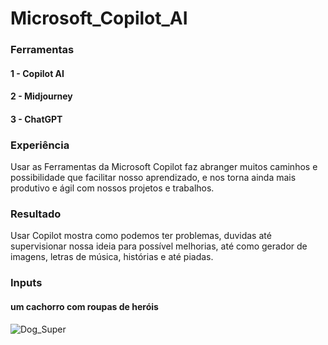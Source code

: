 # Microsoft_Copilot_AI

### Ferramentas
#### 1 - Copilot AI 
#### 2 - Midjourney
#### 3 - ChatGPT

### Experiência 
Usar as Ferramentas da Microsoft Copilot faz abranger muitos caminhos e possibilidade que facilitar nosso aprendizado, e nos torna ainda mais produtivo e ágil com nossos projetos e trabalhos.
### Resultado 
Usar Copilot mostra como podemos ter problemas, duvidas até supervisionar nossa ideia para possível melhorias, até como gerador de imagens, letras de música, histórias e até piadas.

### Inputs 
#### um cachorro com roupas de heróis

![Dog_Super](https://github.com/user-attachments/assets/2b9172dc-126b-4769-9a44-5d24ecadefbd)
